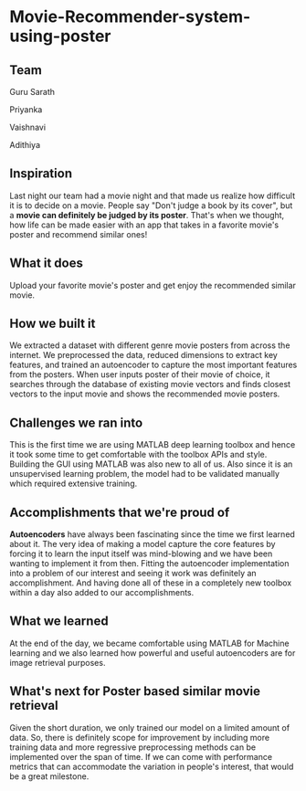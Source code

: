 # Movie-Recommender-system-using-poster

## **Team**
Guru Sarath

Priyanka 

Vaishnavi

Adithiya


## **Inspiration** 
Last night our team had a movie night and that made us realize how difficult it is to decide on a movie. People say "Don't judge a book by its cover", but a **movie can definitely be judged by its poster**. That's when we thought, how life can be made easier with an app that takes in a favorite movie's poster and recommend similar ones!

##  **What it does**
Upload your favorite movie's poster and get enjoy the recommended similar movie.

## **How we built it**
We extracted a dataset with different genre movie posters from across the internet. We preprocessed the data, reduced dimensions to extract key features, and trained an autoencoder to capture the most important features from the posters. When user inputs poster of their movie of choice, it searches through the database of existing movie vectors and finds closest vectors to the input movie and shows the recommended movie posters. 

## **Challenges we ran into**
This is the first time we are using MATLAB deep learning toolbox and hence it took some time to get comfortable with the toolbox APIs and style. Building the GUI using MATLAB was also new to all of us. Also since it is an unsupervised learning problem, the model had to be validated manually which required extensive training.

## **Accomplishments that we're proud of**
**Autoencoders** have always been fascinating since the time we first learned about it. The very idea of making a model capture the core features by forcing it to learn the input itself was mind-blowing and we have been wanting to implement it from then. Fitting the autoencoder implementation into a problem of our interest and seeing it work was definitely an accomplishment. And having done all of these in a completely new toolbox within a day also added to our accomplishments.

## **What we learned**
At the end of the day, we became comfortable using MATLAB for Machine learning and we also learned how powerful and useful autoencoders are for image retrieval purposes.
## **What's next for Poster based similar movie retrieval** 
Given the short duration, we only trained our model on a limited amount of data. So, there is definitely scope for improvement by including more training data and more regressive preprocessing methods can be implemented over the span of time. If we can come with performance metrics that can accommodate the variation in people's interest, that would be a great milestone.
